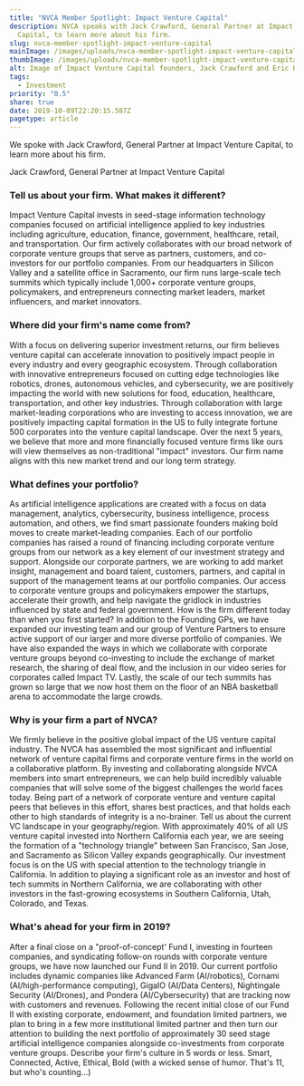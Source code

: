 ```yaml
---
title: "NVCA Member Spotlight: Impact Venture Capital"
description: NVCA speaks with Jack Crawford, General Partner at Impact Venture
  Capital, to learn more about his firm.
slug: nvca-member-spotlight-impact-venture-capital
mainImage: /images/uploads/nvca-member-spotlight-impact-venture-capital-featured.jpg
thumbImage: /images/uploads/nvca-member-spotlight-impact-venture-capital-thumb.jpg
alt: Image of Impact Venture Capital founders, Jack Crawford and Eric Ball.
tags:
  - Investment
priority: "0.5"
share: true
date: 2019-10-09T22:20:15.587Z
pagetype: article
---
```

We spoke with Jack Crawford, General Partner at Impact Venture Capital, to learn more about his firm.

Jack Crawford, General Partner at Impact Venture Capital

### Tell us about your firm. What makes it different?

Impact Venture Capital invests in seed-stage information technology companies focused on artificial intelligence applied to key industries including agriculture, education, finance, government, healthcare, retail, and transportation. Our firm actively collaborates with our broad network of corporate venture groups that serve as partners, customers, and co-investors for our portfolio companies. From our headquarters in Silicon Valley and a satellite office in Sacramento, our firm runs large-scale tech summits which typically include 1,000+ corporate venture groups, policymakers, and entrepreneurs connecting market leaders, market influencers, and market innovators.

### Where did your firm's name come from?

With a focus on delivering superior investment returns, our firm believes venture capital can accelerate innovation to positively impact people in every industry and every geographic ecosystem. Through collaboration with innovative entrepreneurs focused on cutting edge technologies like robotics, drones, autonomous vehicles, and cybersecurity, we are positively impacting the world with new solutions for food, education, healthcare, transportation, and other key industries. Through collaboration with large market-leading corporations who are investing to access innovation, we are positively impacting capital formation in the US to fully integrate fortune 500 corporates into the venture capital landscape. Over the next 5 years, we believe that more and more financially focused venture firms like ours will view themselves as non-traditional "impact" investors. Our firm name aligns with this new market trend and our long term strategy.

### What defines your portfolio?

As artificial intelligence applications are created with a focus on data management, analytics, cybersecurity, business intelligence, process automation, and others, we find smart passionate founders making bold moves to create market-leading companies. Each of our portfolio companies has raised a round of financing including corporate venture groups from our network as a key element of our investment strategy and support. Alongside our corporate partners, we are working to add market insight, management and board talent, customers, partners, and capital in support of the management teams at our portfolio companies. Our access to corporate venture groups and policymakers empower the startups, accelerate their growth, and help navigate the gridlock in industries influenced by state and federal government.
How is the firm different today than when you first started?
In addition to the Founding GPs, we have expanded our investing team and our group of Venture Partners to ensure active support of our larger and more diverse portfolio of companies. We have also expanded the ways in which we collaborate with corporate venture groups beyond co-investing to include the exchange of market research, the sharing of deal flow, and the inclusion in our video series for corporates called Impact TV. Lastly, the scale of our tech summits has grown so large that we now host them on the floor of an NBA basketball arena to accommodate the large crowds.

### Why is your firm a part of NVCA?

We firmly believe in the positive global impact of the US venture capital industry. The NVCA has assembled the most significant and influential network of venture capital firms and corporate venture firms in the world on a collaborative platform. By investing and collaborating alongside NVCA members into smart entrepreneurs, we can help build incredibly valuable companies that will solve some of the biggest challenges the world faces today. Being part of a network of corporate venture and venture capital peers that believes in this effort, shares best practices, and that holds each other to high standards of integrity is a no-brainer.
Tell us about the current VC landscape in your geography/region.
With approximately 40% of all US venture capital invested into Northern California each year, we are seeing the formation of a "technology triangle" between San Francisco, San Jose, and Sacramento as Silicon Valley expands geographically. Our investment focus is on the US with special attention to the technology triangle in California. In addition to playing a significant role as an investor and host of tech summits in Northern California, we are collaborating with other investors in the fast-growing ecosystems in Southern California, Utah, Colorado, and Texas.

### What's ahead for your firm in 2019?

After a final close on a "proof-of-concept' Fund I, investing in fourteen companies, and syndicating follow-on rounds with corporate venture groups, we have now launched our Fund II in 2019. Our current portfolio includes dynamic companies like Advanced Farm (AI/robotics), Cornami (AI/high-performance computing), GigaIO (AI/Data Centers), Nightingale Security (AI/Drones), and Pondera (AI/Cybersecurity) that are tracking now with customers and revenues. Following the recent initial close of our Fund II with existing corporate, endowment, and foundation limited partners, we plan to bring in a few more institutional limited partner and then turn our attention to building the next portfolio of approximately 30 seed stage artificial intelligence companies alongside co-investments from corporate venture groups.
Describe your firm's culture in 5 words or less.
Smart, Connected, Active, Ethical, Bold (with a wicked sense of humor. That's 11, but who's counting...)